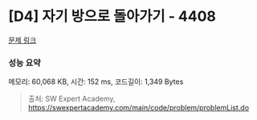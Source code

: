 # [D4] 자기 방으로 돌아가기 - 4408 

[문제 링크](https://swexpertacademy.com/main/code/problem/problemDetail.do?contestProbId=AWNcJ2sapZMDFAV8) 

### 성능 요약

메모리: 60,068 KB, 시간: 152 ms, 코드길이: 1,349 Bytes



> 출처: SW Expert Academy, https://swexpertacademy.com/main/code/problem/problemList.do